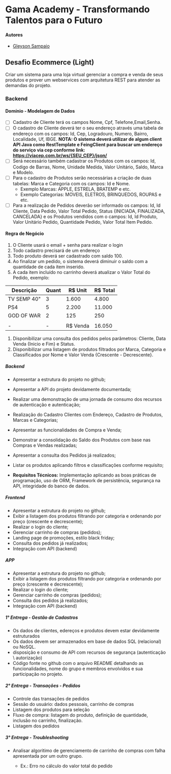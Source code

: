 # Gama Academy - Transformando Talentos para o Futuro

#### Autores
- [Gleyson Sampaio](https://github.com/gleyson-gama)

## Desafio Ecommerce (Light)
Criar um sistema para uma loja virtual gerenciar a compra e venda de seus produtos e prover um webservices com arquitetura REST para atender as demandas do projeto.
### Backend

#### Domínio - Modelagem de Dados

- [ ] Cadastro de Cliente terá os campos Nome, Cpf, Telefone,Email,Senha.
- [ ] O cadastro de Cliente deverá ter o seu endereço através uma tabela de endereço com os campos: Id, Cep, Logradouro, Numero, Bairro, Localidade, Uf, IBGE.
**NOTA: O sistema deverá utilizar de algum client API Java como RestTemplate e FeingClient para buscar um endereço do serviço via cep conforme link: https://viacep.com.br/ws/{SEU_CEP}/json/** 
- [ ] Será necessário também cadastrar os Produtos com os campos: Id, Codigo de Barras, Nome, Unidade Medida, Valor Unitário, Saldo, Marca e Modelo.
- [ ] Para o cadastro de Produtos serão necessárias a criação de duas tabelas: Marca e Categoria com os campos: Id e Nome.
	* Exemplo Marcas: APPLE, ESTRELA, BRATEMP e etc.
	* Exemplo Categorias: MOVEIS, ELETROS, BRINQUEDOS, ROUPAS e etc.
- [ ] Para a realização de Pedidos deverão ser informado os campos: Id, Id Cliente, Data Pedido, Valor Total Pedido, Status {INICIADA, FINALIZADA, CANCELADA} e os Produtos vendidos com o campos: Id, Id Produto, Valor Unitário Pedido, Quantidade Pedido, Valor Total Item Pedido.

#### Regra de Negócio

1. O Cliente usará o email + senha para realizar o login
1. Todo cadastro precisará de um endereço
1. Todo produto deverá ser cadastrado com saldo 100.
1. Ao finalizar um pedido, o sistema deverá diminuir o saldo com a quantidade de cada item inserido.
1. A cada item incluído no carrinho deverá atualizar o Valor Total do Pedido, exemplo:

| Descrição   | Quant | R$ Unit | R$ Total |
| ------------|-------|---------|----------|
| TV SEMP 40" | 3     | 1.600   |  4.800   |
| PS4         | 5     | 2.200   | 11.000   |
| GOD OF WAR  | 2     |   125   |    250   |
|             |       |         |          |
|       -     |	-     | R$ Venda | 16.050  |

1. Disponibilizar uma consulta dos pedidos pelos parâmetros: Cliente, Data Venda {Inicio e Fim} e Status. 
2. Disponibilizar uma listagem de produtos filtrados por Marca, Categoria e Classificados por Nome e Valor Venda {Crescente - Decrescente}. 

##### Backend

- Apresentar a estrutura do projeto no github;
- Apresentar a API do projeto devidamente documentada;
- Realizar uma demonstração de uma jornada de consumo dos recursos de autenticação e autenticação;
- Realização do Cadastro Clientes com Endereço, Cadastro de Produtos, Marcas e Categorias;
- Apresentar as funcionalidades de Compra e Venda;
- Demonstrar a consolidação do Saldo dos Produtos com base nas Compras e Vendas realizadas;
- Apresentar a consulta dos Pedidos já realizados;
- Listar os produtos aplicando filtros e classificações conforme requisito;

- **Requisitos Técnicos:** Implementação aplicando as boas práticas de programação, uso de ORM, Framework de persistência, segurança na API, integridade do banco de dados. 

##### Frontend

- Apresentar a estrutura do projeto no github;
- Exibir a listagem dos produtos filtrando por categoria e ordenando por preço (crescente e decrescente);
- Realizar o login do cliente;
- Gerenciar carrinho de compras (pedidos);
- Landing page de promoções, estilo black friday;
- Consulta dos pedidos já realizados;
- Integração com API (backend)

##### APP
- Apresentar a estrutura do projeto no github;
- Exibir a listagem dos produtos filtrando por categoria e ordenando por preço (crescente e decrescente);
- Realizar o login do cliente;
- Gerenciar carrinho de compras (pedidos);
- Consulta dos pedidos já realizados;
- Integração com API (backend)


##### 1° Entrega - Gestão de Cadastros

- Os dados de clientes, edereços e produtos devem estar devidamente estruturados
- Os dados devem ser armazenados em base de dados SQL (relacional) ou NoSQL.
- disposição e consumo de API com recursos de segurança (autenticação \ autorização)
- Código fonte no github com o arquivo README detalhando as funcionalidades, nome do grupo e membros envolvidos e sua participação no projeto.

##### 2° Entrega - Transações - Pedidos

- Controle das transações de pedidos
- Sessão do usuário: dados pessoais, carrinho de compras
- Listagem dos produtos para seleção
- Fluxo de compra: listagem do produto, definição de quantidade, inclusão no carrinho, finalização.
- Listagem dos pedidos

##### 3° Entrega - Troubleshooting
 - Analisar algoritimo de gerenciamento de carrinho de compras com falha apresentada por um outro grupo.
   
   * Ex.: Erro no cálculo do valor total do pedido

